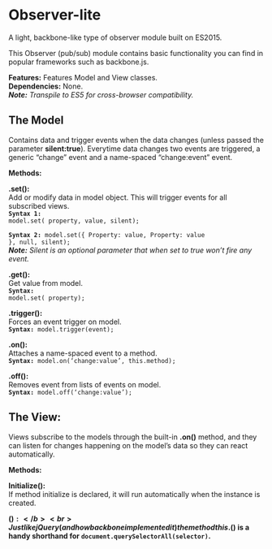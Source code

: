 # Observer-lite
A light, backbone-like type of observer module built on ES2015.

This Observer (pub/sub) module contains basic functionality you can find in popular frameworks such as backbone.js.

<b>Features:</b> Features Model and View classes.<br>
<b>Dependencies:</b> None.<br>
<i><b>Note:</b> Transpile to ES5 for cross-browser compatibility.</i>



<h2>The Model</h2>
Contains data and trigger events when the data changes (unless passed the parameter <b>silent:true</b>). Everytime data changes two events are triggered, a generic “change” event and a name-spaced “change:event” event.<br>

<p><b>Methods:</b></p>

<b>.set():</b><br>
Add or modify data in model object. This will trigger events for all subscribed views.<br>
<code><b>Syntax 1:</b> model.set( property, value, silent);</code>

<code><b>Syntax 2:</b> 
model.set({
Property: value,
Property: value
}, null, silent);</code><br>
<i><b>Note:</b> Silent is an optional parameter that when set to true won’t fire any event.</i><br>

<b>.get():</b> <br>
Get value from model.<br>
<code><b>Syntax:</b> model.set( property);</code>

<b>.trigger():</b><br>
Forces an event trigger on model.<br>
<code><b>Syntax:</b> model.trigger(event);</code>

<b>.on():</b><br>
Attaches a name-spaced event to a method.<br>
<code><b>Syntax:</b> model.on(‘change:value’, this.method);</code>

<b>.off():</b><br> Removes event from lists of events on model.<br>
<code><b>Syntax:</b> model.off(‘change:value’);</code>


<h2>The View:</h2>
Views subscribe to the models through the built-in <b>.on()</b> method, and they can listen for changes happening on the model’s data so they can react automatically.

<p><b>Methods:</b></p>
<b>Initialize():</b><br>
If method initialize is declared, it will run automatically when the instance is created.

<b>$():</b><br>
Just like jQuery (and how backbone implemented it) the method this.$() is a handy shorthand for <code>document.querySelectorAll(selector)</code>.

